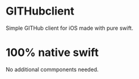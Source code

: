 # GITHubclient
Simple GITHub client for iOS made with pure swift.

# 100% native swift
No additional commponents needed.
